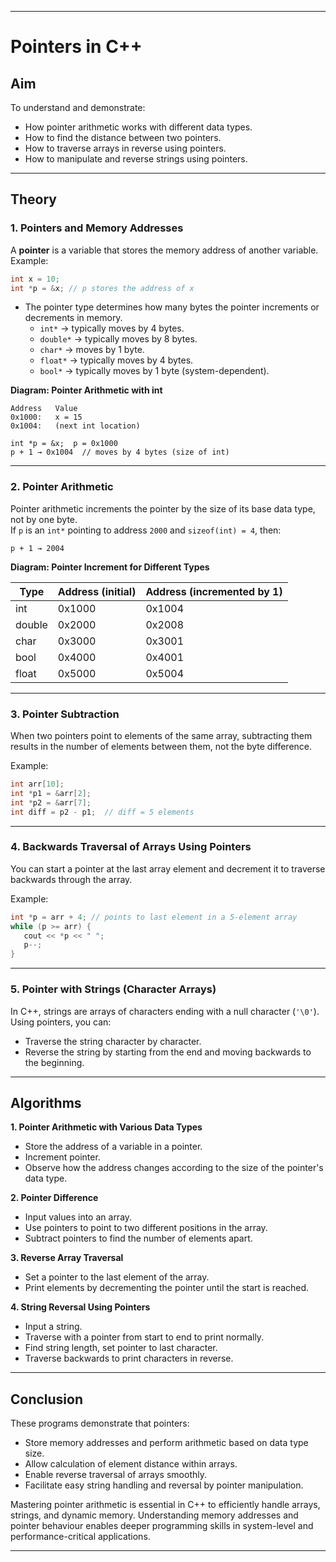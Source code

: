 ***

# **Pointers in C++**

## **Aim**
To understand and demonstrate:
- How pointer arithmetic works with different data types.
- How to find the distance between two pointers.
- How to traverse arrays in reverse using pointers.
- How to manipulate and reverse strings using pointers.

***

## **Theory**

### **1. Pointers and Memory Addresses**
A **pointer** is a variable that stores the memory address of another variable.  
Example:
```cpp
int x = 10;
int *p = &x; // p stores the address of x
```

- The pointer type determines how many bytes the pointer increments or decrements in memory.
  - `int*` → typically moves by 4 bytes.
  - `double*` → typically moves by 8 bytes.
  - `char*` → moves by 1 byte.
  - `float*` → typically moves by 4 bytes.
  - `bool*` → typically moves by 1 byte (system-dependent).

**Diagram: Pointer Arithmetic with int**

```
Address   Value
0x1000:   x = 15
0x1004:   (next int location)

int *p = &x;  p = 0x1000
p + 1 → 0x1004  // moves by 4 bytes (size of int)
```

***

### **2. Pointer Arithmetic**
Pointer arithmetic increments the pointer by the size of its base data type, not by one byte.  
If `p` is an `int*` pointing to address `2000` and `sizeof(int) = 4`, then:
```
p + 1 → 2004
```

**Diagram: Pointer Increment for Different Types**

| Type    | Address (initial) | Address (incremented by 1) |
|---------|-------------------|----------------------------|
| int     | 0x1000            | 0x1004                     |
| double  | 0x2000            | 0x2008                     |
| char    | 0x3000            | 0x3001                     |
| bool    | 0x4000            | 0x4001                     |
| float   | 0x5000            | 0x5004                     |

***

### **3. Pointer Subtraction**
When two pointers point to elements of the same array, subtracting them results in the number of elements between them, not the byte difference.

Example:
```cpp
int arr[10];
int *p1 = &arr[2];
int *p2 = &arr[7];
int diff = p2 - p1;  // diff = 5 elements
```

***

### **4. Backwards Traversal of Arrays Using Pointers**
You can start a pointer at the last array element and decrement it to traverse backwards through the array.

Example:
```cpp
int *p = arr + 4; // points to last element in a 5-element array
while (p >= arr) {
   cout << *p << " ";
   p--;
}
```

***

### **5. Pointer with Strings (Character Arrays)**
In C++, strings are arrays of characters ending with a null character (`'\0'`). Using pointers, you can:
- Traverse the string character by character.
- Reverse the string by starting from the end and moving backwards to the beginning.

***

## **Algorithms**

**1. Pointer Arithmetic with Various Data Types**
- Store the address of a variable in a pointer.
- Increment pointer.
- Observe how the address changes according to the size of the pointer's data type.

**2. Pointer Difference**
- Input values into an array.
- Use pointers to point to two different positions in the array.
- Subtract pointers to find the number of elements apart.

**3. Reverse Array Traversal**
- Set a pointer to the last element of the array.
- Print elements by decrementing the pointer until the start is reached.

**4. String Reversal Using Pointers**
- Input a string.
- Traverse with a pointer from start to end to print normally.
- Find string length, set pointer to last character.
- Traverse backwards to print characters in reverse.

***

## **Conclusion**
These programs demonstrate that pointers:
- Store memory addresses and perform arithmetic based on data type size.
- Allow calculation of element distance within arrays.
- Enable reverse traversal of arrays smoothly.
- Facilitate easy string handling and reversal by pointer manipulation.

Mastering pointer arithmetic is essential in C++ to efficiently handle arrays, strings, and dynamic memory. Understanding memory addresses and pointer behaviour enables deeper programming skills in system-level and performance-critical applications.

***
